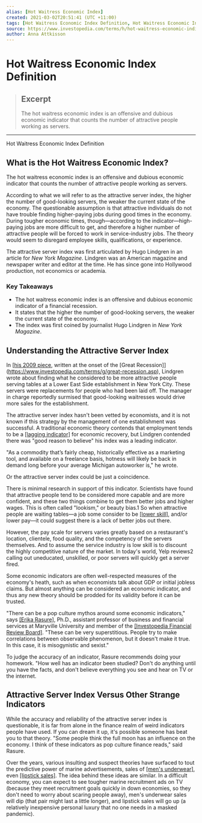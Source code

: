 ```yaml
---
alias: [Hot Waitress Economic Index]
created: 2021-03-02T20:51:41 (UTC +11:00)
tags: [Hot Waitress Economic Index Definition, Hot Waitress Economic Index Definition]
source: https://www.investopedia.com/terms/h/hot-waitress-economic-indicator.asp
author: Anna Attkisson
---
```


# Hot Waitress Economic Index Definition

> ## Excerpt
> The hot waitress economic index is an offensive and dubious economic indicator that counts the number of attractive people working as servers.

---

Hot Waitress Economic Index Definition
## What is the Hot Waitress Economic Index?

The hot waitress economic index is an offensive and dubious economic indicator that counts the number of attractive people working as servers. 

According to what we will refer to as the attractive server index, the higher the number of good-looking servers, the weaker the current state of the economy. The questionable assumption is that attractive individuals do not have trouble finding higher-paying jobs during good times in the economy. During tougher economic times, though—according to the indicator—high-paying jobs are more difficult to get, and therefore a higher number of attractive people will be forced to work in service-industry jobs. The theory would seem to disregard employee skills, qualifications, or experience.

The attractive server index was first articulated by Hugo Lindgren in an article for _New York Magazine_. Lindgren was an American magazine and newspaper writer and editor at the time. He has since gone into Hollywood production, not economics or academia.

### Key Takeaways

-   The hot waitress economic index is an offensive and dubious economic indicator of a financial recession.
-   It states that the higher the number of good-looking servers, the weaker the current state of the economy.
-   The index was first coined by journalist Hugo Lindgren in _New York Magazine_.

## Understanding the Attractive Server Index

In [[his 2009 piece](http://nymag.com/news/intelligencer/58195/), written at the onset of the [Great Recession]](https://www.investopedia.com/terms/g/great-recession.asp), Lindgren wrote about finding what he considered to be more attractive people serving tables at a Lower East Side establishment in New York City. These servers were replacements for people who had been laid off. The manager in charge reportedly surmised that good-looking waitresses would drive more sales for the establishment.

The attractive server index hasn't been vetted by economists, and it is not known if this strategy by the management of one establishment was successful. A traditional economic theory contends that employment tends to be a [[lagging indicator]](https://www.investopedia.com/terms/l/laggingindicator.asp) for economic recovery, but Lindgren contended there was "good reason to believe" his index was a leading indicator.

"As a commodity that’s fairly cheap, historically effective as a marketing tool, and available on a freelance basis, hotness will likely be back in demand long before your average Michigan autoworker is," he wrote.

Or the attractive server index could be just a coincidence.

There is minimal research in support of this indicator. Scientists have found that attractive people tend to be considered more capable and are more confident, and these two things combine to get them better jobs and higher wages. This is often called "lookism," or beauty bias.1 So when attractive people are waiting tables—a job some consider to be [[lower skill]](https://www.investopedia.com/terms/u/unskilled-labor.asp), and/or lower pay—it could suggest there is a lack of better jobs out there. 

However, the pay scale for servers varies greatly based on a restaurant's location, clientele, food quality, and the competency of the servers themselves. And to assume the service industry is low skill is to discount the highly competitive nature of the market. In today's world, Yelp reviews2 calling out uneducated, unskilled, or poor servers will quickly get a server fired.

Some economic indicators are often well-respected measures of the economy's heath, such as when economists talk about GDP or initial jobless claims. But almost anything can be considered an economic indicator, and thus any new theory should be prodded for its validity before it can be trusted.

"There can be a pop culture mythos around some economic indicators," says [[Erika Rasure]](https://www.investopedia.com/erika-rasure-4800388), Ph.D., assistant professor of business and financial services at Maryville University and member of the [[Investopedia Financial Review Board]](https://www.investopedia.com/investopedia-financial-review-board-5076269). "These can be very superstitious. People try to make correlations between observable phenomenon, but it doesn't make it true. In this case, it is misogynistic and sexist."

To judge the accuracy of an indicator, Rasure recommends doing your homework. "How well has an indicator been studied? Don't do anything until you have the facts, and don't believe everything you see and hear on TV or the internet.

## Attractive Server Index Versus Other Strange Indicators 

While the accuracy and reliability of the attractive server index is questionable, it is far from alone in the finance realm of weird indicators people have used. If you can dream it up, it's possible someone has beat you to that theory. "Some people think the full moon has an influence on the economy. I think of these indicators as pop culture finance reads," said Rasure.

Over the years, various insulting and suspect theories have surfaced to tout the predictive power of marine advertisements, sales of [[men's underwear]](https://www.investopedia.com/terms/m/mens-underwear-index.asp), even [[lipstick sales]](https://www.investopedia.com/terms/l/lipstickindicator.asp). The idea behind these ideas are similar. In a difficult economy, you can expect to see tougher marine recruitment ads on TV (because they meet recruitment goals quickly in down economies, so they don't need to worry about scaring people away), men's underwear sales will dip (that pair might last a little longer), and lipstick sales will go up (a relatively inexpensive personal luxury that no one needs in a masked pandemic).
